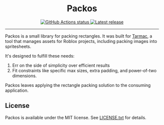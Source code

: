 <div align="center">
    <h1>Packos</h1>
</div>

<div align="center">
    <a href="https://github.com/rojo-rbx/tarmac/actions">
        <img src="https://github.com/rojo-rbx/tarmac/workflows/CI/badge.svg" alt="GitHub Actions status" />
    </a>
    <a href="https://crates.io/crates/packos">
        <img src="https://img.shields.io/crates/v/packos.svg?label=latest%20release" alt="Latest release" />
    </a>
</div>

<hr />

Packos is a small library for packing rectangles. It was built for [Tarmac](https://github.com/rojo-rbx/tarmac), a tool that manages assets for Roblox projects, including packing images into spritesheets.

It's designed to fulfill these needs:

1. Err on the side of simplicity over efficient results
2. Fit constraints like specific max sizes, extra padding, and power-of-two dimensions.

Packos leaves applying the rectangle packing solution to the consuming application.

## License
Packos is available under the MIT license. See [LICENSE.txt](LICENSE.txt) for details.